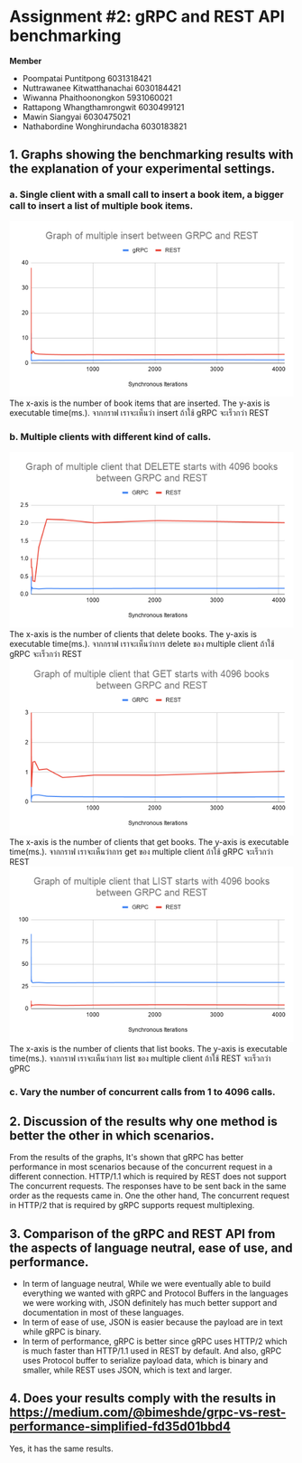 # Assignment #2: gRPC and REST API benchmarking

**Member**
* Poompatai Puntitpong 		      6031318421
* Nuttrawanee Kitwatthanachai 	6030184421
* Wiwanna Phaithoonongkon 	    5931060021
* Rattapong Whangthamrongwit 	  6030499121
* Mawin Siangyai 			          6030475021
* Nathabordine Wonghirundacha 	6030183821

## 1. Graphs showing the benchmarking results with the explanation of your experimental settings. 
### a. 	Single client with a small call to insert a book item, a bigger call to insert a list of multiple book items. 
![GitHub Logo](/aa_insert.png)
The x-axis is the number of book items that are inserted. The y-axis is executable time(ms.). จากกราฟ เราจะเห็นว่า insert ถ้าใช้  gRPC จะเร็วกว่า REST
### b. 	Multiple clients with different kind of calls.
![GitHub Logo](/DELETE.png)
The x-axis is the number of clients that delete books. The y-axis is executable time(ms.). จากกราฟ เราจะเห็นว่าการ delete ของ multiple client ถ้าใช้ gRPC จะเร็วกว่า REST
![GitHub Logo](/GET.png)
The x-axis is the number of clients that get books. The y-axis is executable time(ms.). จากกราฟ เราจะเห็นว่าการ get ของ multiple client ถ้าใช้ gRPC จะเร็วกว่า REST 
![GitHub Logo](/LIST.png)
The x-axis is the number of clients that list books. The y-axis is executable time(ms.). จากกราฟ เราจะเห็นว่าการ list ของ multiple client ถ้าใช้ REST จะเร็วกว่า gPRC

### c. 	Vary the number of concurrent calls from 1 to 4096 calls.
## 2. Discussion of the results why one method is better the other in which scenarios. 
 From the results of the graphs, It's shown that gRPC has better performance in most scenarios because of the concurrent request in a different connection. HTTP/1.1 which is required by REST does not support The concurrent requests. The responses have to be sent back in the same order as the requests came in. One the other hand, The concurrent request in HTTP/2 that is required by gRPC supports request multiplexing.

## 3. Comparison of the gRPC and REST API from the aspects of language neutral, ease of use, and performance.
  * In term of language neutral, While we were eventually able to build everything we wanted with gRPC and Protocol Buffers in the languages we were working with, JSON definitely has much better support and documentation in most of these languages. 
  * In term of ease of use, JSON is easier because the payload are in text while gRPC is binary.
  * In term of performance, gRPC is better since gRPC uses HTTP/2 which is much faster than HTTP/1.1 used in REST by default. And also, gRPC uses Protocol buffer to serialize payload data, which is binary and smaller, while REST uses JSON, which is text and larger.

## 4. Does your results comply with the results in https://medium.com/@bimeshde/grpc-vs-rest-performance-simplified-fd35d01bbd4
  Yes, it has the same results.
